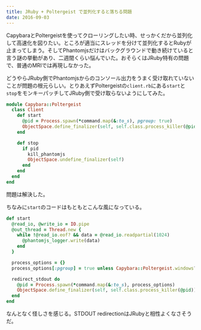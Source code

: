 ```yaml
---
title: JRuby + Poltergeist で並列化すると落ちる問題
date: 2016-09-03
---
```


CapybaraとPoltergeistを使ってクローリングしたい時、せっかくだから並列化して高速化を図りたい。ところが適当にスレッドを分けて並列化するとRubyが止まってしまう。そしてPhantomjsだけはバックグラウンドで動き続けていると言う謎の挙動があり、二週間くらい悩んでいた。おそらくはJRuby特有の問題で、普通のMRIでは再現しなかった。

どうやらJRuby側でPhantomjsからのコンソール出力をうまく受け取れていないことが問題の根元らしい。とりあえずPoltergeistの`client.rb`にある`start`と`stop`をモンキーパッチしてJRuby側で受け取らないようにしてみた。

```ruby
module Capybara::Poltergeist
  class Client
    def start
      @pid = Process.spawn(*command.map(&:to_s), pgroup: true)
      ObjectSpace.define_finalizer(self, self.class.process_killer(@pid))
    end

    def stop
      if pid
        kill_phantomjs
        ObjectSpace.undefine_finalizer(self)
      end
    end
  end
end
```

問題は解決した。

ちなみに`start`のコードはもともとこんな風になっている。

```ruby
def start
  @read_io, @write_io = IO.pipe
  @out_thread = Thread.new {
    while !@read_io.eof? && data = @read_io.readpartial(1024)
      @phantomjs_logger.write(data)
    end
  }

  process_options = {}
  process_options[:pgroup] = true unless Capybara::Poltergeist.windows?

  redirect_stdout do
    @pid = Process.spawn(*command.map(&:to_s), process_options)
    ObjectSpace.define_finalizer(self, self.class.process_killer(@pid))
  end
end
```

なんとなく怪しさを感じる。STDOUT redirectionはJRubyと相性よくなさそうだ。
